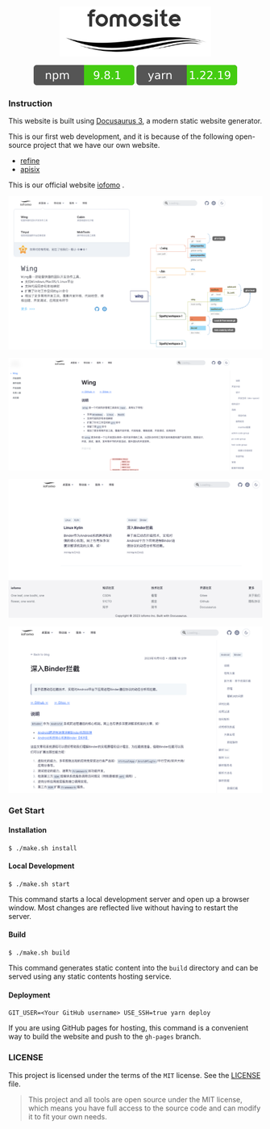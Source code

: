 <p align="center">
  <a href="#">
    <img alt="wing" src="doc/README.assets/1.png" width="300" />
  </a>
</p>

<p align="center">
    <img src="doc/README.assets/npm.svg" alt="license:MIT" />
    <img src="doc/README.assets/yarn.svg" alt="python:2x3x" />
</p>


### Instruction

This website is built using [Docusaurus 3](https://v3.docusaurus.io/), a modern static website generator. 

This is our first web development, and it is because of the following open-source project that we have our own website.

-   [refine](https://refine.dev/)
-   [apisix](https://apisix.apache.org/)

This is our official website [iofomo](https://www.iofomo.com) .

![](doc/README.assets/2.png)

![](doc/README.assets/3.png)

![](doc/README.assets/4.png)

![](doc/README.assets/5.png)

### Get Start

#### Installation

```shell
$ ./make.sh install
```

#### Local Development

```shell
$ ./make.sh start
```

This command starts a local development server and open up a browser window. Most changes are reflected live without having to restart the server.

#### Build

```shell
$ ./make.sh build
```

This command generates static content into the `build` directory and can be served using any static contents hosting service.

#### Deployment

```shell
GIT_USER=<Your GitHub username> USE_SSH=true yarn deploy
```

If you are using GitHub pages for hosting, this command is a convenient way to build the website and push to the `gh-pages` branch.

### LICENSE

This project is licensed under the terms of the `MIT` license. See the [LICENSE](doc/LICENSE) file.

>   This project and all tools are open source under the MIT license, which means you have full access to the source code and can modify it to fit your own needs. 
